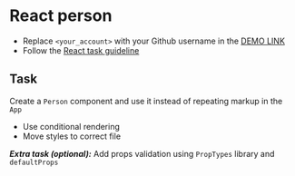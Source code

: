 # React person
- Replace `<your_account>` with your Github username in the [DEMO LINK](https://dmtrhrytsak.github.io/react_person/)
- Follow the [React task guideline](https://github.com/mate-academy/react_task-guideline#react-tasks-guideline)

## Task
Create a `Person` component and use it instead of repeating markup in the `App`

- Use conditional rendering
- Move styles to correct file

***Extra task (optional):***
Add props validation using `PropTypes` library and `defaultProps`
